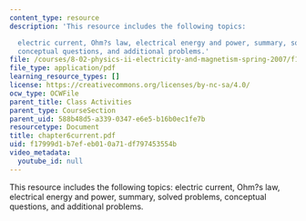 ```yaml
---
content_type: resource
description: 'This resource includes the following topics:

  electric current, Ohm?s law, electrical energy and power, summary, solved problems,
  conceptual questions, and additional problems.'
file: /courses/8-02-physics-ii-electricity-and-magnetism-spring-2007/f17999d1b7efeb010a71df797453554b_chapter6current.pdf
file_type: application/pdf
learning_resource_types: []
license: https://creativecommons.org/licenses/by-nc-sa/4.0/
ocw_type: OCWFile
parent_title: Class Activities
parent_type: CourseSection
parent_uid: 588b48d5-a339-0347-e6e5-b16b0ec1fe7b
resourcetype: Document
title: chapter6current.pdf
uid: f17999d1-b7ef-eb01-0a71-df797453554b
video_metadata:
  youtube_id: null
---
```

This resource includes the following topics:
electric current, Ohm?s law, electrical energy and power, summary, solved problems, conceptual questions, and additional problems.